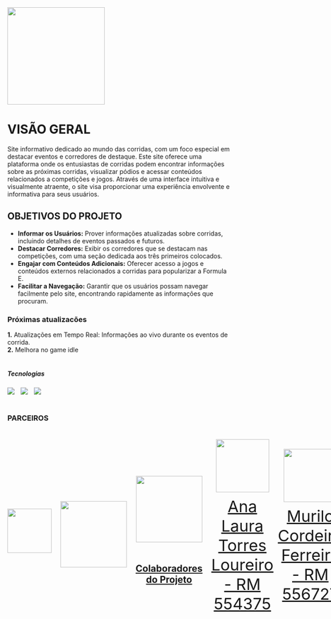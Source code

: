 <img src="https://github.com/mareasea/gs-web/assets/136378912/0b0af4a1-55d6-415a-ba3a-4194c90dc2a7"  width="220px"> 

# VISÃO GERAL
<p> Site informativo dedicado ao mundo das corridas, com um foco especial em destacar eventos e corredores de destaque. Este site oferece uma plataforma onde os entusiastas de corridas podem encontrar informações sobre as próximas corridas, visualizar pódios e acessar conteúdos relacionados a competições e jogos. Através de uma interface intuitiva e visualmente atraente, o site visa proporcionar uma experiência envolvente e informativa para seus usuários. </p>

## OBJETIVOS DO PROJETO
- **Informar os Usuários:** Prover informações atualizadas sobre corridas, incluindo detalhes de eventos passados e futuros.
- **Destacar Corredores:** Exibir os corredores que se destacam nas competições, com uma seção dedicada aos três primeiros colocados.
- **Engajar com Conteúdos Adicionais:** Oferecer acesso a jogos e conteúdos externos relacionados a corridas para popularizar a Formula E.
- **Facilitar a Navegação:** Garantir que os usuários possam navegar facilmente pelo site, encontrando rapidamente as informações que procuram.
### Próximas atualizacões
**1.** Atualizações em Tempo Real: Informações ao vivo durante os eventos de corrida.<br>
**2.** Melhora no game idle
<br> <br>
##### Tecnologias
<a href="https://www.google.com/search?q=html" target="_blank" style="margin-right:10px"><img src="https://img.shields.io/badge/HTML-orange?style=for-the-badge&logo=HTML5&logoColor=orange&labelColor=black"></a>
<a href="https://www.google.com/search?q=css" target="_blank" style="margin-right:10px"><img src="https://img.shields.io/badge/CSS-61DBFB?style=for-the-badge&logo=CSS3&logoColor=61DBFB&labelColor=black"></a>
<a href="https://www.google.com/search?q=javascript" target="_blank" style="margin-right:10px"><img src="https://img.shields.io/badge/JavaScript-yellow?style=for-the-badge&logo=JavaScript&logoColor=yellow&labelColor=black"></a>
<br> <br>

### PARCEIROS
<div style="display: flex; justify-content: space-between; align-items: center;">
<a href="https://www.grandepremio.com.br/" target="_blank" style="text-align: center; margin-right: 10px;">
<img loading="lazy" src=https://github.com/mareasea/gs-web/assets/136378912/87836721-5822-49e5-aaea-0414226b7c6c width="100px"
</a><br>
<br>
<div style="display: flex; justify-content: space-between; align-items: center;">
<a href="https://www.fiap.com.br" target="_blank" style="text-align: center; margin-right: 10px;">
<img loading="lazy" src=https://github.com/mareasea/.github/assets/136378912/8eca5082-4fc2-417d-a5c6-2160af8069f3 width="150px"
</a>
<br>
<div style="display: flex; justify-content: space-between; align-items: center;">
<a href="https://www.mahindraracing.com/" target="_blank" style="text-align: center; margin-right: 10px;">
<img loading="lazy" src=https://github.com/mareasea/gs-web/assets/136378912/2a83e492-76ac-4717-8e2b-ff4eebaec570 width="150px"
</a><br> <br>



## Colaboradores do Projeto
<div style="display: flex; justify-content: space-between; align-items: center;">
<a href="https://github.com/AnaTorresLoureiro" target="_blank" style="text-align: center; margin-right: 10px;">
<img loading="lazy" src="https://avatars.githubusercontent.com/AnaTorresLoureiro" width=120>
<p style="font-size:min(2vh, 36px); margin-top: 10px;">Ana Laura Torres Loureiro - RM 554375</p>
</a>
<a href="https://github.com/MuriloCngp" target="_blank" style="text-align: center; margin-right: 10px;">
<img loading="lazy" src="https://avatars.githubusercontent.com/MuriloCngp" width=120>
<p style="font-size:min(2vh, 36px); margin-top: 10px;">Murilo Cordeiro Ferreira - RM 556727</p>
</a>
<a href="https://github.com/MateusLem" target="_blank" style="text-align: center; margin-right: 10px;">
<img loading="lazy" src="https://avatars.githubusercontent.com/MateusLem" width=120>
<p style="font-size:min(2vh, 36px); margin-top: 10px;">Mateus da Costa Leme - RM 557803</p>
</a>
<a href="https://github.com/Geronimo-augusto" target="_blank" style="text-align: center; margin-right: 10px;">
<img loading="lazy" src="https://avatars.githubusercontent.com/Geronimo-augusto" width=120>
<p style="font-size:min(2vh, 36px); margin-top: 10px;">	Geronimo Augusto Nascimento Santos - RM 557170</p>
</a>
<a href="https://github.com/Vitorr-AF" target="_blank" style="text-align: center; margin-right: 10px;">
<img loading="lazy" src="https://avatars.githubusercontent.com/Vitorr-AF" width=120>
<p style="font-size:min(2vh, 36px); margin-top: 10px;">Vitor Augusto França de Oliveira - RM 555469</p>
</a>
</div>
